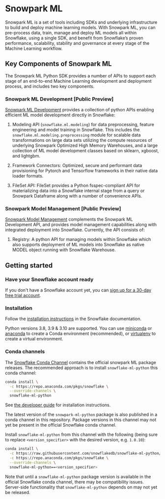 # Snowpark ML

Snowpark ML is a set of tools including SDKs and underlying infrastructure to build and deploy machine learning models.
With Snowpark ML, you can pre-process data, train, manage and deploy ML models all within Snowflake, using a single SDK,
and benefit from Snowflake’s proven performance, scalability, stability and governance at every stage of the Machine
Learning workflow.

## Key Components of Snowpark ML

The Snowpark ML Python SDK provides a number of APIs to support each stage of an end-to-end Machine Learning development
and deployment process, and includes two key components.

### Snowpark ML Development [Public Preview]

[Snowpark ML Development](https://docs.snowflake.com/en/developer-guide/snowpark-ml/index#snowpark-ml-development)
provides a collection of python APIs enabling efficient ML model development directly in Snowflake:

1. Modeling API (`snowflake.ml.modeling`) for data preprocessing, feature engineering and model training in Snowflake.
This includes the `snowflake.ml.modeling.preprocessing` module for scalable data transformations on large data sets
utilizing the compute resources of underlying Snowpark Optimized High Memory Warehouses, and a large collection of ML
model development classes based on sklearn, xgboost, and lightgbm.

1. Framework Connectors: Optimized, secure and performant data provisioning for Pytorch and Tensorflow frameworks in
their native data loader formats.

1. FileSet API: FileSet provides a Python fsspec-compliant API for materializing data into a Snowflake internal stage
from a query or Snowpark Dataframe along with a number of convenience APIs.

### Snowpark Model Management [Public Preview]

[Snowpark Model Management](https://docs.snowflake.com/en/developer-guide/snowpark-ml/index#snowpark-ml-ops) complements
the Snowpark ML Development API, and provides model management capabilities along with integrated deployment into Snowflake.
Currently, the API consists of:

1. Registry: A python API for managing models within Snowflake which also supports deployment of ML models into Snowflake
as native MODEL object running with Snowflake Warehouse.

## Getting started

### Have your Snowflake account ready

If you don't have a Snowflake account yet, you can [sign up for a 30-day free trial account](https://signup.snowflake.com/).

### Installation

Follow the [installation instructions](https://docs.snowflake.com/en/developer-guide/snowpark-ml/index#installing-snowpark-ml)
in the Snowflake documentation.

Python versions 3.8, 3.9 & 3.10 are supported. You can use [miniconda](https://docs.conda.io/en/latest/miniconda.html) or
[anaconda](https://www.anaconda.com/) to create a Conda environment (recommended),
or [virtualenv](https://docs.python.org/3/tutorial/venv.html) to create a virtual environment.

### Conda channels

The [Snowflake Conda Channel](https://repo.anaconda.com/pkgs/snowflake/) contains the official snowpark ML package releases.
The recommended approach is to install `snowflake-ml-python` this conda channel:

```sh
conda install \
  -c https://repo.anaconda.com/pkgs/snowflake \
  --override-channels \
  snowflake-ml-python
```

See [the developer guide](https://docs.snowflake.com/en/developer-guide/snowpark-ml/index) for installation instructions.

The latest version of the `snowpark-ml-python` package is also published in a conda channel in this repository. Package versions
in this channel may not yet be present in the official Snowflake conda channel.

Install `snowflake-ml-python` from this channel with the following (being sure to replace `<version_specifier>` with the
desired version, e.g. `1.0.10`):

```bash
conda install \
  -c https://raw.githubusercontent.com/snowflakedb/snowflake-ml-python/conda/releases/  \
  -c https://repo.anaconda.com/pkgs/snowflake \
  --override-channels \
  snowflake-ml-python==<version_specifier>
```

Note that until a `snowflake-ml-python` package version is available in the official Snowflake conda channel, there may
be compatibility issues. Server-side functionality that `snowflake-ml-python` depends on may not yet be released.
